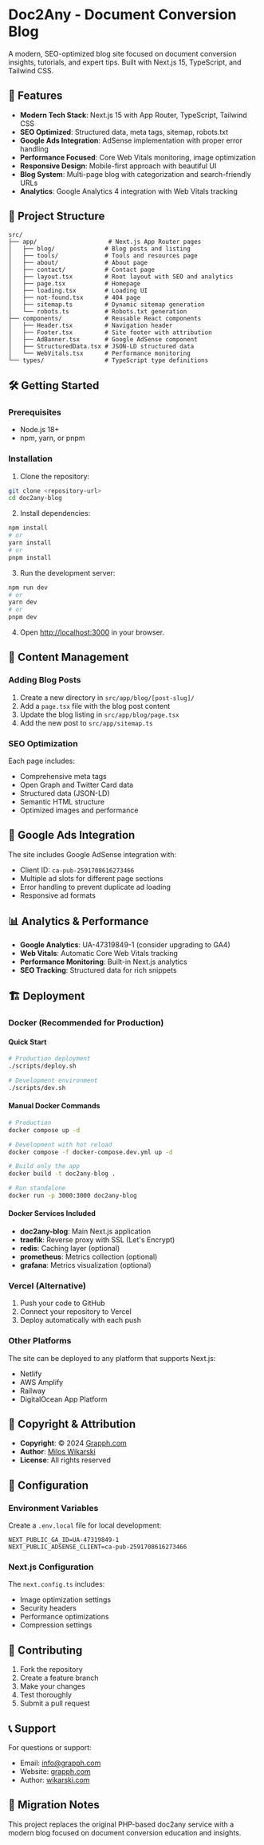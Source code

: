 # Doc2Any - Document Conversion Blog

A modern, SEO-optimized blog site focused on document conversion insights, tutorials, and expert tips. Built with Next.js 15, TypeScript, and Tailwind CSS.

## 🚀 Features

- **Modern Tech Stack**: Next.js 15 with App Router, TypeScript, Tailwind CSS
- **SEO Optimized**: Structured data, meta tags, sitemap, robots.txt
- **Google Ads Integration**: AdSense implementation with proper error handling
- **Performance Focused**: Core Web Vitals monitoring, image optimization
- **Responsive Design**: Mobile-first approach with beautiful UI
- **Blog System**: Multi-page blog with categorization and search-friendly URLs
- **Analytics**: Google Analytics 4 integration with Web Vitals tracking

## 📁 Project Structure

```
src/
├── app/                    # Next.js App Router pages
│   ├── blog/              # Blog posts and listing
│   ├── tools/             # Tools and resources page
│   ├── about/             # About page
│   ├── contact/           # Contact page
│   ├── layout.tsx         # Root layout with SEO and analytics
│   ├── page.tsx           # Homepage
│   ├── loading.tsx        # Loading UI
│   ├── not-found.tsx      # 404 page
│   ├── sitemap.ts         # Dynamic sitemap generation
│   └── robots.ts          # Robots.txt generation
├── components/            # Reusable React components
│   ├── Header.tsx         # Navigation header
│   ├── Footer.tsx         # Site footer with attribution
│   ├── AdBanner.tsx       # Google AdSense component
│   ├── StructuredData.tsx # JSON-LD structured data
│   └── WebVitals.tsx      # Performance monitoring
└── types/                 # TypeScript type definitions
```

## 🛠️ Getting Started

### Prerequisites

- Node.js 18+
- npm, yarn, or pnpm

### Installation

1. Clone the repository:

```bash
git clone <repository-url>
cd doc2any-blog
```

2. Install dependencies:

```bash
npm install
# or
yarn install
# or
pnpm install
```

3. Run the development server:

```bash
npm run dev
# or
yarn dev
# or
pnpm dev
```

4. Open [http://localhost:3000](http://localhost:3000) in your browser.

## 📝 Content Management

### Adding Blog Posts

1. Create a new directory in `src/app/blog/[post-slug]/`
2. Add a `page.tsx` file with the blog post content
3. Update the blog listing in `src/app/blog/page.tsx`
4. Add the new post to `src/app/sitemap.ts`

### SEO Optimization

Each page includes:

- Comprehensive meta tags
- Open Graph and Twitter Card data
- Structured data (JSON-LD)
- Semantic HTML structure
- Optimized images and performance

## 🎯 Google Ads Integration

The site includes Google AdSense integration with:

- Client ID: `ca-pub-2591708616273466`
- Multiple ad slots for different page sections
- Error handling to prevent duplicate ad loading
- Responsive ad formats

## 📊 Analytics & Performance

- **Google Analytics**: UA-47319849-1 (consider upgrading to GA4)
- **Web Vitals**: Automatic Core Web Vitals tracking
- **Performance Monitoring**: Built-in Next.js analytics
- **SEO Tracking**: Structured data for rich snippets

## 🏗️ Deployment

### Docker (Recommended for Production)

#### Quick Start

```bash
# Production deployment
./scripts/deploy.sh

# Development environment
./scripts/dev.sh
```

#### Manual Docker Commands

```bash
# Production
docker compose up -d

# Development with hot reload
docker compose -f docker-compose.dev.yml up -d

# Build only the app
docker build -t doc2any-blog .

# Run standalone
docker run -p 3000:3000 doc2any-blog
```

#### Docker Services Included

- **doc2any-blog**: Main Next.js application
- **traefik**: Reverse proxy with SSL (Let's Encrypt)
- **redis**: Caching layer (optional)
- **prometheus**: Metrics collection (optional)
- **grafana**: Metrics visualization (optional)

### Vercel (Alternative)

1. Push your code to GitHub
2. Connect your repository to Vercel
3. Deploy automatically with each push

### Other Platforms

The site can be deployed to any platform that supports Next.js:

- Netlify
- AWS Amplify
- Railway
- DigitalOcean App Platform

## 📄 Copyright & Attribution

- **Copyright**: © 2024 [Grapph.com](https://grapph.com)
- **Author**: [Milos Wikarski](https://wikarski.com)
- **License**: All rights reserved

## 🔧 Configuration

### Environment Variables

Create a `.env.local` file for local development:

```env
NEXT_PUBLIC_GA_ID=UA-47319849-1
NEXT_PUBLIC_ADSENSE_CLIENT=ca-pub-2591708616273466
```

### Next.js Configuration

The `next.config.ts` includes:

- Image optimization settings
- Security headers
- Performance optimizations
- Compression settings

## 🤝 Contributing

1. Fork the repository
2. Create a feature branch
3. Make your changes
4. Test thoroughly
5. Submit a pull request

## 📞 Support

For questions or support:

- Email: info@grapph.com
- Website: [grapph.com](https://grapph.com)
- Author: [wikarski.com](https://wikarski.com)

## 🔄 Migration Notes

This project replaces the original PHP-based doc2any service with a modern blog focused on document conversion education and insights.
